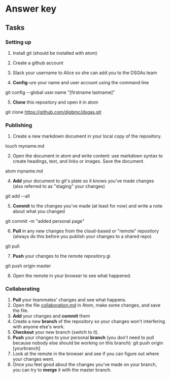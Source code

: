 # Answer key

## Tasks

### Setting up
1. Install git (should be installed with atom)

2. Create a github account

3. Slack your username to Alice so she can add you to the DSGAs team

4. **Config**-ure your name and user account using the command line

  git config --global user.name "[firstname lastname]"

5. **Clone** this repository and open it in atom

  git clone https://github.com/digbmc/dsgas.git

### Publishing
1. Create a new markdown document in your local copy of the repository.

  touch myname.md

2. Open the document in atom and write content: use markdown syntax to create headings, text, and links or images. Save the document.

  atom myname.md

4. **Add** your document to git's plate so it knows you've made changes (also referred to as "staging" your changes)

  git add --all

5. **Commit** to the changes you've made (at least for now) and write a note about what you changed

  git commit -m "added personal page"

6. **Pull** in any new changes from the cloud-based or "remote" repository (always do this before you publish your changes to a shared repo)

  git pull

7. **Push** your changes to the remote repository.gi

  git push origin master

8. Open the remote in your browser to see what happened.

### Collaborating
1. **Pull** your teammates' changes and see what happens.
2. Open the file [collaboration.md](/collaboration.md) in Atom, make some changes, and save the file.
3. **Add** your changes and **commit** them
2. Create a new **branch** of the repository so your changes won't interfering with anyone else's work.
3. **Checkout** your new branch (switch to it).
4. **Push** your changes to your personal **branch** (you don't need to pull because nobody else should be working on this branch): git push origin [yourbranch]
5. Look at the remote in the browser and see if you can figure out where your changes went.  
6. Once you feel good about the changes you've made on your branch, you can try to **merge** it with the master branch.
